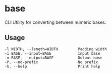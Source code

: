# base

CLI Utility for converting between numeric bases.

## Usage

    -l WIDTH, --length=WIDTH         Padding width
    -i BASE, --input=BASE            Input base
    -o BASE, --output=BASE           Output base
    -P, --no-prefix                  No prefix
    -h, --help                       Print help

